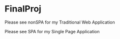 # FinalProj


Please see nonSPA for my Traditional Web Application

Please see SPA for my Single Page Application
